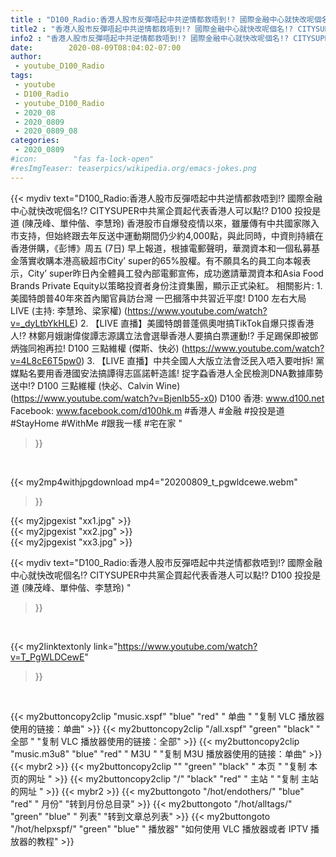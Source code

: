 ```yaml
---
title : "D100_Radio:香港人股市反彈唔起中共逆情都救唔到!? 國際金融中心就快改呢個名!? CITYSUPER中共黨企買起代表香港人可以點!?  D100 投投是道 (陳茂峰、單仲偕、李慧玲) "
title2 : "香港人股市反彈唔起中共逆情都救唔到!? 國際金融中心就快改呢個名!? CITYSUPER中共黨企買起代表香港人可以點!?  D100 投投是道 (陳茂峰、單仲偕、李慧玲) "
info2 : "香港人股市反彈唔起中共逆情都救唔到!? 國際金融中心就快改呢個名!? CITYSUPER中共黨企買起代表香港人可以點!?  D100 投投是道 (陳茂峰、單仲偕、李慧玲)    香港股市自爆發疫情以來，雖屢傳有中共國家隊入市支持，但始終跟去年反送中運動期間仍少約4,000點，與此同時，中資則持續在香港併購，《彭博》周五 (7日) 早上報道，根據電郵聲明，華潤資本和一個私募基金落實收購本港高級超市City’ super的65%股權。有不願具名的員工向本報表示，City’ super昨日內全體員工發內部電郵宣佈，成功邀請華潤資本和Asia Food Brands Private Equity以策略投資者身份注資集團，顯示正式染紅。  相關影片: 1. 美國特朗普40年來首內閣官員訪台灣 一巴摑落中共習近平度!  D100 左右大局 LIVE (主持: 李慧玲、梁家權) (https://www.youtube.com/watch?v=_dyLtbYkHLE) 2. 【LIVE 直播】美國特朗普蓬佩奧咁搞TikTok自爆只揼香港人!? 林鄭月娥謝偉俊譚志源講立法會選舉香港人要搞白票運動!? 手足踢保即被鄧炳強同袍再拉! D100 三點維權 (傑斯、快必) (https://www.youtube.com/watch?v=4L8cE6T5pw0) 3. 【LIVE 直播】中共全國人大版立法會泛民入唔入要咁拆! 黨媒點名要用香港國安法搞譚得志區諾軒造謠! 捉字蝨香港人全民檢測DNA數據庫勢送中!?  D100 三點維權 (快必、Calvin Wine) (https://www.youtube.com/watch?v=BjenIb55-x0)  D100 香港: www.d100.net  Facebook: www.facebook.com/d100hk.m  #香港人 #金融 #投投是道 #StayHome #WithMe #跟我一樣 #宅在家 "
date:        2020-08-09T08:04:02-07:00
author:
 - youtube_D100_Radio
tags:
 - youtube
 - D100_Radio
 - youtube_D100_Radio
 - 2020_08
 - 2020_0809
 - 2020_0809_08
categories:
 - 2020_0809
#icon:        "fas fa-lock-open"
#resImgTeaser: teaserpics/wikipedia.org/emacs-jokes.png
---
```


{{< mydiv text="D100_Radio:香港人股市反彈唔起中共逆情都救唔到!? 國際金融中心就快改呢個名!? CITYSUPER中共黨企買起代表香港人可以點!?  D100 投投是道 (陳茂峰、單仲偕、李慧玲)    香港股市自爆發疫情以來，雖屢傳有中共國家隊入市支持，但始終跟去年反送中運動期間仍少約4,000點，與此同時，中資則持續在香港併購，《彭博》周五 (7日) 早上報道，根據電郵聲明，華潤資本和一個私募基金落實收購本港高級超市City’ super的65%股權。有不願具名的員工向本報表示，City’ super昨日內全體員工發內部電郵宣佈，成功邀請華潤資本和Asia Food Brands Private Equity以策略投資者身份注資集團，顯示正式染紅。  相關影片: 1. 美國特朗普40年來首內閣官員訪台灣 一巴摑落中共習近平度!  D100 左右大局 LIVE (主持: 李慧玲、梁家權) (https://www.youtube.com/watch?v=_dyLtbYkHLE) 2. 【LIVE 直播】美國特朗普蓬佩奧咁搞TikTok自爆只揼香港人!? 林鄭月娥謝偉俊譚志源講立法會選舉香港人要搞白票運動!? 手足踢保即被鄧炳強同袍再拉! D100 三點維權 (傑斯、快必) (https://www.youtube.com/watch?v=4L8cE6T5pw0) 3. 【LIVE 直播】中共全國人大版立法會泛民入唔入要咁拆! 黨媒點名要用香港國安法搞譚得志區諾軒造謠! 捉字蝨香港人全民檢測DNA數據庫勢送中!?  D100 三點維權 (快必、Calvin Wine) (https://www.youtube.com/watch?v=BjenIb55-x0)  D100 香港: www.d100.net  Facebook: www.facebook.com/d100hk.m  #香港人 #金融 #投投是道 #StayHome #WithMe #跟我一樣 #宅在家 "
>}}
<br>


{{< my2mp4withjpgdownload mp4="20200809_t_pgwldcewe.webm"
>}}

{{< my2jpgexist "xx1.jpg" >}}<br>
{{< my2jpgexist "xx2.jpg" >}}<br>
{{< my2jpgexist "xx3.jpg" >}}<br>



{{< mydiv text="D100_Radio:香港人股市反彈唔起中共逆情都救唔到!? 國際金融中心就快改呢個名!? CITYSUPER中共黨企買起代表香港人可以點!?  D100 投投是道 (陳茂峰、單仲偕、李慧玲) "
>}}
<br>

{{< my2linktextonly link="https://www.youtube.com/watch?v=T_PgWLDCewE"
>}}


<br>

{{< my2buttoncopy2clip "music.xspf"        "blue"   "red"    " 单曲 "  "复制 VLC 播放器使用的链接：单曲" >}} {{< my2buttoncopy2clip "/all.xspf"         "green"  "black"  " 全部 "  "复制 VLC 播放器使用的链接：全部" >}} {{< my2buttoncopy2clip "music.m3u8"        "blue"   "red"    " M3U  "    "复制 M3U 播放器使用的链接：单曲" >}} {{< mybr2 >}} {{< my2buttoncopy2clip ""                  "green"  "black"  " 本页 "    "复制 本页的网址 " >}} {{< my2buttoncopy2clip "/"                 "black"  "red"    " 主站 "    "复制 主站的网址 " >}} {{< mybr2 >}} {{< my2buttongoto      "/hot/endothers/"   "blue"   "red"    " 月份"   "转到月份总目录" >}} {{< my2buttongoto      "/hot/alltags/"     "green"  "blue"   " 列表"   "转到文章总列表" >}} {{< my2buttongoto      "/hot/helpxspf/"    "green"  "blue"   " 播放器" "如何使用 VLC 播放器或者 IPTV 播放器的教程" >}} 

